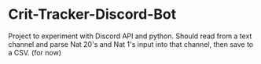 # Crit-Tracker-Discord-Bot

Project to experiment with Discord API and python. Should read from a text channel and parse Nat 20's and Nat 1's input into that channel, then save to a CSV. (for now)
